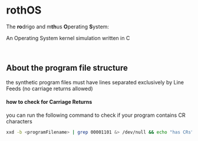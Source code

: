 # rothOS
 The **ro**drigo and m**th**us **O**perating **S**ystem:

An Operating System kernel simulation written in C

<br>

## About the program file structure
the synthetic program files must have lines separated exclusively by Line Feeds (no carriage returns allowed)
#### how to check for Carriage Returns
you can run the following command to check if your program contains CR characters
```bash
xxd -b <programFilename> | grep 00001101 &> /dev/null && echo "has CRs" || echo "has no CRs"
```
